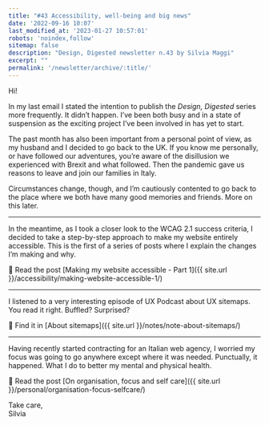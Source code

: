 ```yaml
---
title: "#43 Accessibility, well-being and big news"
date: '2022-09-16 10:07'
last_modified_at: '2023-01-27 10:57:01'
robots: 'noindex,follow'
sitemap: false
description: "Design, Digested newsletter n.43 by Silvia Maggi"
excerpt: ""
permalink: '/newsletter/archive/:title/'
---
```

Hi!

In my last email I stated the intention to publish the _Design, Digested_ series more frequently. It didn’t happen. I’ve been both busy and in a state of suspension as the exciting project I’ve been involved in has yet to start. 

The past month has also been important from a personal point of view, as my husband and I decided to go back to the UK. If you know me personally, or have followed our adventures, you’re aware of the disillusion we experienced with Brexit and what followed. Then the pandemic gave us reasons to leave and join our families in Italy.

Circumstances change, though, and I’m cautiously contented to go back to the place where we both have many good memories and friends. More on this later.

---

In the meantime, as I took a closer look to the WCAG 2.1 success criteria, I decided to take a step-by-step approach to make my website entirely accessible. This is the first of a series of posts where I explain the changes I’m making and why.

🔗 Read the post [Making my website accessible - Part 1]({{ site.url }}/accessibility/making-website-accessible-1/)

---

I listened to a very interesting episode of UX Podcast about UX sitemaps. You read it right. Buffled? Surprised?

🔗 Find it in [About sitemaps]({{ site.url }}/notes/note-about-sitemaps/)

---

Having recently started contracting for an Italian web agency, I worried my focus was going to go anywhere except where it was needed. Punctually, it happened. What I do to better my mental and physical health.

🔗 Read the post [On organisation, focus and self care]({{ site.url }}/personal/organisation-focus-selfcare/)

Take care,  
Silvia